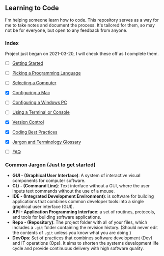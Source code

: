 ## Learning to Code

I'm helping someone learn how to code. This repository serves as a way for me to take notes and document the process. It's tailored for them, so may not be for everyone, but open to any feedback from anyone.


### Index
Project just began on 2021-03-20, I will check these off as I complete them. 

- [ ] [Getting Started](Getting_Started.md)
- [ ] [Picking a Programming Language](Picking_Language.md)
- [ ] [Selecting a Computer](Selecting_Computer.md)
- [x] [Configuring a Mac](Configure_macOS.md)
- [ ] [Configuring a Windows PC](Configure_Windows.md)
- [ ] [Using a Terminal or Console](Command_Line.md)
- [x] [Version Control](Version_Control.md)
- [x] [Coding Best Practices](Best_Practices.md)
- [x] [Jargon and Terminology Glossary](Glossary.md)
- [ ] [FAQ](FAQ.md)


### Common Jargon (Just to get started)
* **GUI - (Graphical User Interface)**: A system of interactive visual components for computer software. 
* **CLi - (Command Line)**: Text interface without a GUI, where the user inputs text commands without the use of a mouse.
* **IDE - (Integrated Development Environment)**: is software for building applications that combines common developer tools into a single graphical user interface (GUI).
* **API - Application Programming Interface**: a set of routines, protocols, and tools for building software applications.
* **Repo - (Repository)**: The project folder with all of your files, which includes a `.git` folder containing the revision history. (Should never edit the contents of `.git` unless you know what you are doing.)
* **DevOps**: Set of practices that combines software development (Dev) and IT operations (Ops). It aims to shorten the systems development life cycle and provide continuous delivery with high software quality.
